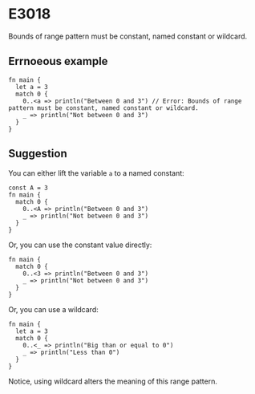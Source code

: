 # E3018

Bounds of range pattern must be constant, named constant or wildcard.

## Errnoeous example

```moonbit
fn main {
  let a = 3
  match 0 {
    0..<a => println("Between 0 and 3") // Error: Bounds of range pattern must be constant, named constant or wildcard.
    _ => println("Not between 0 and 3")
  }
}
```

## Suggestion

You can either lift the variable `a` to a named constant:

```moonbit
const A = 3
fn main {
  match 0 {
    0..<A => println("Between 0 and 3")
    _ => println("Not between 0 and 3")
  }
}
```

Or, you can use the constant value directly:

```moonbit
fn main {
  match 0 {
    0..<3 => println("Between 0 and 3")
    _ => println("Not between 0 and 3")
  }
}
```

Or, you can use a wildcard:

```moonbit
fn main {
  let a = 3
  match 0 {
    0..<_ => println("Big than or equal to 0")
    _ => println("Less than 0")
  }
}
```

Notice, using wildcard alters the meaning of this range pattern.
